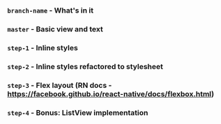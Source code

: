 ### `branch-name` - What's in it
### `master` - Basic view and text
### `step-1` - Inline styles
### `step-2` - Inline styles refactored to stylesheet
### `step-3` - Flex layout (RN docs - https://facebook.github.io/react-native/docs/flexbox.html)
### `step-4` - Bonus: ListView implementation
